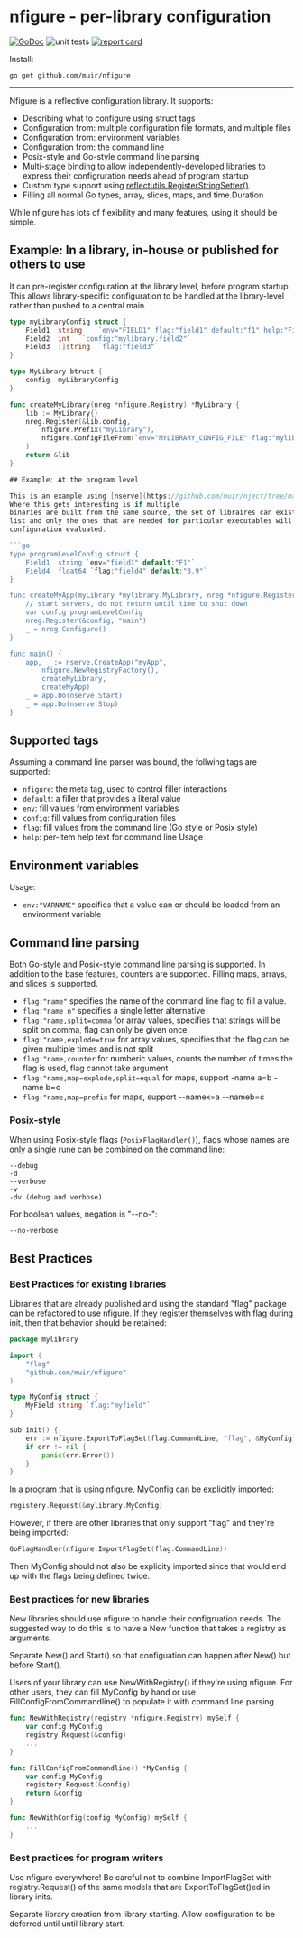 # nfigure - per-library configuration

[![GoDoc](https://godoc.org/github.com/muir/nfigure?status.png)](https://pkg.go.dev/github.com/muir/nfigure)
![unit tests](https://github.com/muir/nfigure/actions/workflows/go.yml/badge.svg)
[![report card](https://goreportcard.com/badge/github.com/muir/nfigure)](https://goreportcard.com/report/github.com/muir/nfigure)

Install:

	go get github.com/muir/nfigure

---

Nfigure is a reflective configuration library.  It supports:

- Describing what to configure using struct tags
- Configuration from: multiple configuration file formats, and multiple files
- Configuration from: environment variables
- Configuration from: the command line
- Posix-style and Go-style command line parsing
- Multi-stage binding to allow independently-developed libraries to express their configruration needs ahead of program startup
- Custom type support using [reflectutils.RegisterStringSetter()](https://pkg.go.dev/github.com/muir/reflectutils#RegisterStringSetter).
- Filling all normal Go types, array, slices, maps, and time.Duration

While nfigure has lots of flexibility and many features, using it should be simple.

## Example: In a library, in-house or published for others to use

It can pre-register configuration at the library level, before program startup.  This allows
library-specific configuration to be handled at the library-level rather than pushed to 
a central main.

```go
type myLibraryConfig struct {
	Field1	string	  `env="FIELD1" flag:"field1" default:"f1" help:"Field1 controls the first field"`
	Field2	int	  `config:"mylibrary.field2"` 
	Field3	[]string  `flag:"field3"`
}

type MyLibrary btruct {
	config	myLibraryConfig
}

func createMyLibrary(nreg *nfigure.Registry) *MyLibrary {
	lib := MyLibrary{}
	nreg.Register(&lib.config,
		nfigure.Prefix("myLibrary"),
		nfigure.ConfigFileFrom(`env="MYLIBRARY_CONFIG_FILE" flag:"mylibrary-config"`),
	)
	return &lib
}

## Example: At the program level

This is an example using [nserve](https://github.com/muir/nject/tree/main/nserve).
Where this gets interesting is if multiple
binaries are built from the same source, the set of libraires can exist in a
list and only the ones that are needed for particular executables will have their
configuration evaluated.

```go
type programLevelConfig struct {
	Field1	string `env="field1" default:"F1"`
	Field4	float64	`flag:"field4" default:"3.9"`
}

func createMyApp(myLibrary *mylibrary.MyLibrary, nreg *nfigure.Registery) error {
	// start servers, do not return until time to shut down
	var config programLevelConfig
	nreg.Register(&config, "main")
	_ = nreg.Configure()
}

func main() {
	app, _ := nserve.CreateApp("myApp", 
		nfigure.NewRegistryFactory(),
		createMyLibrary, 
		createMyApp)
	_ = app.Do(nserve.Start)
	_ = app.Do(nserve.Stop)
}
```

## Supported tags

Assuming a command line parser was bound, the follwing tags are supported:

- `nfigure`: the meta tag, used to control filler interactions
- `default`: a filler that provides a literal value
- `env`: fill values from environment variables
- `config`: fill values from configuration files
- `flag`: fill values from the command line (Go style or Posix style)
- `help`: per-item help text for command line Usage

## Environment variables

Usage:

- `env:"VARNAME"` specifies that a value can or should be loaded from an environment variable

## Command line parsing

Both Go-style and Posix-style command line parsing is supported.  In addition to the
base features, counters are supported.  Filling maps, arrays, and slices is supported.

- `flag:"name"` specifies the name of the command line flag to fill a value.
- `flag:"name n"` specifies a single letter alternative
- `flag:"name,split=comma` for array values, specifies that strings will be split on comma, flag can only be given once
- `flag:"name,explode=true` for array values, specifies that the flag can be given multiple times and is not split
- `flag:"name,counter` for numberic values, counts the number of times the flag is used, flag cannot take argument
- `flag:"name,map=explode,split=equal` for maps, support -name a=b -name b=c
- `flag:"name,map=prefix` for maps, support --namex=a --nameb=c

### Posix-style

When using Posix-style flags (`PosixFlagHandler()`), flags whose names are only a single rune
can be combined on the command line:

	--debug 
	-d
	--verbose
	-v
	-dv (debug and verbose)

For boolean values, negation is "--no-":

	--no-verbose

## Best Practices

### Best Practices for existing libraries

Libraries that are already published and using the standard "flag" package
can be refactored to use nfigure.  If they register themselves with flag during
init, then that behavior should be retained:

```go
package mylibrary 

import (
	"flag"
	"github.com/muir/nfigure"
)

type MyConfig struct {
	MyField string `flag:"myfield"`
}

sub init() {
	err := nfigure.ExportToFlagSet(flag.CommandLine, "flag", &MyConfig)
	if err != nil {
		panic(err.Error())
	}
}
```

In a program that is using nfigure, MyConfig can be explicitly imported:

```go
registery.Request(&mylibrary.MyConfig)
```

However, if there are other libraries that only support "flag" and they're being
imported:

```go
GoFlagHandler(nfigure.ImportFlagSet(flag.CommandLine))
```

Then MyConfig should not also be explicity imported since that would end up
with the flags being defined twice.

### Best practices for new libraries

New libraries should use nfigure to handle their configruation needs.  The suggested
way to do this is to have a New function that takes a registry as arguments.

Separate New() and Start() so that configuation can happen after New() but before Start().

Users of your library can use NewWithRegistry() if they're using nfigure.  For other
users, they can fill MyConfig by hand or use FillConfigFromCommandline() to populate it
with command line parsing.

```go
func NewWithRegistry(registry *nfigure.Registry) mySelf {
	var config MyConfig
	registry.Request(&config)
	...
}

func FillConfigFromCommandline() *MyConfig {
	var config MyConfig
	registery.Request(&config)
	return &config
}

func NewWithConfig(config MyConfig) mySelf {
	...
}
```

### Best practices for program writers

Use nfigure everywhere!  Be careful not to combine ImportFlagSet with
registry.Request() of the same models that are ExportToFlagSet()ed 
in library inits.

Separate library creation from library starting.  Allow configuration
to be deferred until until library start.

